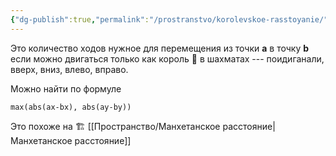 ```yaml
---
{"dg-publish":true,"permalink":"/prostranstvo/korolevskoe-rasstoyanie/"}
---
```


Это количество ходов нужное для перемещения из точки **a** в точку **b** если можно двигаться только как король 👑 в шахматах --- поидиганали, вверх, вниз, влево, вправо.

<style> .container {font-family: sans-serif; text-align: center;} .button-wrapper button {z-index: 1;height: 40px; width: 100px; margin: 10px;padding: 5px;} .excalidraw .App-menu_top .buttonList { display: flex;} .excalidraw-wrapper { height: 800px; margin: 50px; position: relative;} :root[dir="ltr"] .excalidraw .layer-ui__wrapper .zen-mode-transition.App-menu_bottom--transition-left {transform: none;} </style><script src="https://cdn.jsdelivr.net/npm/react@17/umd/react.production.min.js"></script><script src="https://cdn.jsdelivr.net/npm/react-dom@17/umd/react-dom.production.min.js"></script><script type="text/javascript" src="https://cdn.jsdelivr.net/npm/@excalidraw/excalidraw@0/dist/excalidraw.production.min.js"></script><div id="Drawing_2024-03-21_2334.24.excalidraw.md1"></div><script>(function(){const InitialData={"type":"excalidraw","version":2,"source":"https://github.com/zsviczian/obsidian-excalidraw-plugin/releases/tag/2.0.25","elements":[{"type":"rectangle","version":162,"versionNonce":1333689724,"isDeleted":false,"id":"2jmbaMJYmPA1YGlD5HGS4","fillStyle":"solid","strokeWidth":2,"strokeStyle":"solid","roughness":1,"opacity":100,"angle":0,"x":-182.51657294326876,"y":-262.71901556883387,"strokeColor":"#1e1e1e","backgroundColor":"transparent","width":353.629500691124,"height":485.6713585989479,"seed":673603877,"groupIds":[],"frameId":null,"roundness":{"type":3},"boundElements":[],"updated":1711479630535,"link":null,"locked":false},{"type":"line","version":99,"versionNonce":1271867460,"isDeleted":false,"id":"Fxfad8xp24JyMKEuomTWH","fillStyle":"solid","strokeWidth":2,"strokeStyle":"solid","roughness":1,"opacity":100,"angle":0,"x":-79.55842586664113,"y":-261.5717665649322,"strokeColor":"#1e1e1e","backgroundColor":"transparent","width":3.8635288307254996,"height":492.323439826133,"seed":2023296709,"groupIds":[],"frameId":null,"roundness":{"type":2},"boundElements":[],"updated":1711479630535,"link":null,"locked":false,"startBinding":null,"endBinding":null,"lastCommittedPoint":null,"startArrowhead":null,"endArrowhead":null,"points":[[0,0],[3.8635288307254996,492.323439826133]]},{"type":"line","version":111,"versionNonce":2051632636,"isDeleted":false,"id":"F137_aZWewvFuDNaVd12p","fillStyle":"solid","strokeWidth":2,"strokeStyle":"solid","roughness":1,"opacity":100,"angle":0,"x":3.2314000478927483,"y":-270.95462049201944,"strokeColor":"#1e1e1e","backgroundColor":"transparent","width":0,"height":493.42731242503913,"seed":1345738533,"groupIds":[],"frameId":null,"roundness":{"type":2},"boundElements":[],"updated":1711479630535,"link":null,"locked":false,"startBinding":null,"endBinding":null,"lastCommittedPoint":null,"startArrowhead":null,"endArrowhead":null,"points":[[0,0],[0,493.42731242503913]]},{"type":"line","version":101,"versionNonce":1003061188,"isDeleted":false,"id":"kwDdL5KjW-UlUvljJocvK","fillStyle":"solid","strokeWidth":2,"strokeStyle":"solid","roughness":1,"opacity":100,"angle":0,"x":73.87869053807412,"y":-265.43530802838075,"strokeColor":"#1e1e1e","backgroundColor":"transparent","width":2.207719932366331,"height":491.2195924926728,"seed":1204211563,"groupIds":[],"frameId":null,"roundness":{"type":2},"boundElements":[],"updated":1711479630535,"link":null,"locked":false,"startBinding":null,"endBinding":null,"lastCommittedPoint":null,"startArrowhead":null,"endArrowhead":null,"points":[[0,0],[-2.207719932366331,491.2195924926728]]},{"type":"line","version":145,"versionNonce":1600278140,"isDeleted":false,"id":"peFWt-1ffx00Mo1RlTlH5","fillStyle":"solid","strokeWidth":2,"strokeStyle":"solid","roughness":1,"opacity":100,"angle":0,"x":133.26032370497296,"y":-261.99932906394446,"strokeColor":"#1e1e1e","backgroundColor":"transparent","width":1.6557962656361838,"height":484.59635689923607,"seed":1402366277,"groupIds":[],"frameId":null,"roundness":{"type":2},"boundElements":[],"updated":1711479630535,"link":null,"locked":false,"startBinding":null,"endBinding":null,"lastCommittedPoint":null,"startArrowhead":null,"endArrowhead":null,"points":[[0,0],[1.6557962656361838,484.59635689923607]]},{"type":"line","version":136,"versionNonce":2039277380,"isDeleted":false,"id":"8qWfcafyjHPtOrjaDHi-n","fillStyle":"solid","strokeWidth":2,"strokeStyle":"solid","roughness":1,"opacity":100,"angle":0,"x":-132.54390636700015,"y":-264.8833590962047,"strokeColor":"#1e1e1e","backgroundColor":"transparent","width":0.5519362994530468,"height":520.4719763419487,"seed":356367691,"groupIds":[],"frameId":null,"roundness":{"type":2},"boundElements":[],"updated":1711479630535,"link":null,"locked":false,"startBinding":null,"endBinding":null,"lastCommittedPoint":null,"startArrowhead":null,"endArrowhead":null,"points":[[0,0],[-0.5519362994530468,520.4719763419487]]},{"type":"line","version":61,"versionNonce":1602952956,"isDeleted":false,"id":"_ksplGey6HWaBstNRbH8R","fillStyle":"solid","strokeWidth":2,"strokeStyle":"solid","roughness":1,"opacity":100,"angle":0,"x":-174.49074930735867,"y":-185.95708727784222,"strokeColor":"#1e1e1e","backgroundColor":"transparent","width":371.450312434689,"height":1.6557962656362406,"seed":1290937221,"groupIds":[],"frameId":null,"roundness":{"type":2},"boundElements":[],"updated":1711479630535,"link":null,"locked":false,"startBinding":null,"endBinding":null,"lastCommittedPoint":null,"startArrowhead":null,"endArrowhead":null,"points":[[0,0],[371.450312434689,1.6557962656362406]]},{"type":"line","version":73,"versionNonce":158817988,"isDeleted":false,"id":"h8Mo1yGoqPleffcUwL-_B","fillStyle":"solid","strokeWidth":2,"strokeStyle":"solid","roughness":1,"opacity":100,"angle":0,"x":-170.0752841771801,"y":-78.330330011488,"strokeColor":"#1e1e1e","backgroundColor":"transparent","width":355.4442734450569,"height":0.551898401284177,"seed":34150859,"groupIds":[],"frameId":null,"roundness":{"type":2},"boundElements":[],"updated":1711479630535,"link":null,"locked":false,"startBinding":null,"endBinding":null,"lastCommittedPoint":null,"startArrowhead":null,"endArrowhead":null,"points":[[0,0],[355.4442734450569,-0.551898401284177]]},{"type":"line","version":93,"versionNonce":1933959036,"isDeleted":false,"id":"o9mqGq-uzxV-0WUjXgUEt","fillStyle":"solid","strokeWidth":2,"strokeStyle":"solid","roughness":1,"opacity":100,"angle":0,"x":-176.14654557299488,"y":54.13337123940943,"strokeColor":"#1e1e1e","backgroundColor":"transparent","width":371.45031243468895,"height":6.0712361303687885,"seed":1805303397,"groupIds":[],"frameId":null,"roundness":{"type":2},"boundElements":[],"updated":1711479630535,"link":null,"locked":false,"startBinding":null,"endBinding":null,"lastCommittedPoint":null,"startArrowhead":null,"endArrowhead":null,"points":[[0,0],[371.45031243468895,-6.0712361303687885]]},{"type":"line","version":71,"versionNonce":874964548,"isDeleted":false,"id":"rVTu3UpAYTkeg1OT2YQ8s","fillStyle":"solid","strokeWidth":2,"strokeStyle":"solid","roughness":1,"opacity":100,"angle":0,"x":-174.49074930735867,"y":-21.481308047680557,"strokeColor":"#1e1e1e","backgroundColor":"transparent","width":366.48292363778035,"height":1.1038473334601804,"seed":975152107,"groupIds":[],"frameId":null,"roundness":{"type":2},"boundElements":[],"updated":1711479630535,"link":null,"locked":false,"startBinding":null,"endBinding":null,"lastCommittedPoint":null,"startArrowhead":null,"endArrowhead":null,"points":[[0,0],[366.48292363778035,-1.1038473334601804]]},{"type":"line","version":151,"versionNonce":852791292,"isDeleted":false,"id":"XKPF-vIZF7LxPLH3Qt4Hp","fillStyle":"solid","strokeWidth":2,"strokeStyle":"solid","roughness":1,"opacity":100,"angle":0,"x":-182.21779433608668,"y":135.2673882555842,"strokeColor":"#1e1e1e","backgroundColor":"transparent","width":406.49799584641465,"height":1.6557962656362406,"seed":794741477,"groupIds":[],"frameId":null,"roundness":{"type":2},"boundElements":[],"updated":1711479630535,"link":null,"locked":false,"startBinding":null,"endBinding":null,"lastCommittedPoint":null,"startArrowhead":null,"endArrowhead":null,"points":[[0,0],[406.49799584641465,1.6557962656362406]]},{"type":"freedraw","version":32,"versionNonce":2121891268,"isDeleted":false,"id":"NVXzS2O_yUjDSdnzIRHnv","fillStyle":"solid","strokeWidth":0.5,"strokeStyle":"solid","roughness":1,"opacity":100,"angle":0,"x":-165.40839411760095,"y":-204.86842652856046,"strokeColor":"#f08c00","backgroundColor":"transparent","width":18.953582755493073,"height":33.97468592067844,"seed":1821788933,"groupIds":[],"frameId":null,"roundness":null,"boundElements":[],"updated":1711479630535,"link":null,"locked":false,"points":[[0,0],[2.9233718056198086,-6.888581693850028],[8.84326707244034,-16.803957026391146],[12.521692114027815,-22.732531475854046],[15.547344827301174,-27.47338728515939],[16.785574884280607,-29.788060100143753],[17.96373318064724,-31.810579606921408],[18.581656349548723,-33.1167864077654],[18.804187740185796,-33.79611581254514],[18.953582755493073,-33.97468592067844],[18.915458528921363,-33.93656169410673]],"lastCommittedPoint":null,"simulatePressure":false,"pressures":[1,1,1,1,1,1,1,1,1,1,0]},{"type":"freedraw","version":38,"versionNonce":1580806268,"isDeleted":false,"id":"8mMqCEnO07p-f9-KBz7e8","fillStyle":"solid","strokeWidth":0.5,"strokeStyle":"solid","roughness":1,"opacity":100,"angle":0,"x":-167.52247543586378,"y":-239.13879040203983,"strokeColor":"#f08c00","backgroundColor":"transparent","width":25.925301749038056,"height":40.16753231345115,"seed":1679657861,"groupIds":[],"frameId":null,"roundness":null,"boundElements":[],"updated":1711479630535,"link":null,"locked":false,"points":[[0,0],[6.274949728807769,7.513554151939928],[9.169014012758453,11.63923214413029],[11.834068079592498,15.965519460001872],[14.079210658514,20.369705496139034],[16.008744743742795,24.340034268498073],[17.653816580500802,27.530876683331087],[18.613477472528928,29.69260437132874],[19.664998140939304,32.068296322495996],[20.655672849346217,33.85642187034196],[21.66215243083957,35.23677863650738],[23.029357994198307,36.71624311150816],[24.159892841206783,38.068311039413146],[25.514120377938298,39.67897175062424],[25.86967144808733,39.945000922814074],[25.925301749038056,40.16753231345115],[25.925301749038056,40.16753231345115]],"lastCommittedPoint":null,"simulatePressure":false,"pressures":[1,1,1,1,1,1,1,1,1,1,1,1,1,1,1,1,0]},{"type":"freedraw","version":33,"versionNonce":562898244,"isDeleted":false,"id":"dBNQ1A1iEbuaz7CWoFwRQ","fillStyle":"solid","strokeWidth":0.5,"strokeStyle":"solid","roughness":1,"opacity":100,"angle":0,"x":27.35837043164249,"y":111.06105837247446,"strokeColor":"#1971c2","backgroundColor":"transparent","width":34.16767310245419,"height":42.86717882362612,"seed":2051765323,"groupIds":[],"frameId":null,"roundness":null,"boundElements":[],"updated":1711479630535,"link":null,"locked":false,"points":[[0,0],[10.475269703737382,-16.104837279029027],[15.610504026286023,-23.266808503262894],[20.74796036962023,-29.40214840973138],[24.647635705732966,-33.977525838033785],[28.27489706501565,-37.974808487200534],[30.292480395360812,-40.01726690737911],[32.36650882514236,-42.02962127452494],[33.638035690891925,-42.86717882362612],[34.02352455403667,-42.86717882362612],[34.16767310245419,-42.86717882362612],[34.04158929444934,-42.86717882362612]],"lastCommittedPoint":null,"simulatePressure":false,"pressures":[1,1,1,1,1,1,1,1,1,1,1,0]},{"type":"freedraw","version":36,"versionNonce":1698021628,"isDeleted":false,"id":"Qmmd3PtojPw5JmkDiXQNF","fillStyle":"solid","strokeWidth":0.5,"strokeStyle":"solid","roughness":1,"opacity":100,"angle":0,"x":26.854046742588203,"y":72.73275812144158,"strokeColor":"#1971c2","backgroundColor":"transparent","width":49.42335215243653,"height":51.18845620671377,"seed":931531371,"groupIds":[],"frameId":null,"roundness":null,"boundElements":[],"updated":1711479630535,"link":null,"locked":false,"points":[[0,0],[1.6396724238016276,1.1007833256957724],[9.08483875428756,6.772165292134304],[15.870769032327345,13.792365818765347],[23.83211367704571,22.31913106691775],[31.093793033985435,30.960841161734237],[37.5579689307901,38.71510501220132],[40.71530463707585,42.13156874246408],[43.665859666203424,45.50093717503756],[45.54641645761003,47.61096811302815],[46.87946732744876,49.148883527815144],[47.40806587215024,49.67549668251601],[47.98048151244691,49.974390221331134],[49.42335215243653,51.18845620671377],[49.42335215243653,51.18845620671377]],"lastCommittedPoint":null,"simulatePressure":false,"pressures":[1,1,1,1,1,1,1,1,1,1,1,1,1,1,0]},{"type":"freedraw","version":49,"versionNonce":46128324,"isDeleted":false,"id":"YYORrp0yaCcojmJTfc5SE","fillStyle":"solid","strokeWidth":1,"strokeStyle":"solid","roughness":1,"opacity":100,"angle":0,"x":-132.6514524905045,"y":-189.05683347222072,"strokeColor":"#2f9e44","backgroundColor":"transparent","width":27.191814665019248,"height":44.61342392768245,"seed":965874149,"groupIds":[],"frameId":null,"roundness":null,"boundElements":[],"updated":1711479630535,"link":null,"locked":false,"points":[[0,0],[3.851276449728842,5.368678229572734],[6.0429629901362185,8.91990969581691],[8.567587381572254,13.572644941753673],[20.50415708279327,36.91341178492114],[20.95964058903538,37.72592271982424],[21.3572819927979,38.46105217392057],[22.0655250371868,39.37119757360884],[22.741384290229956,40.26951436882463],[23.466664425731764,41.14982970860006],[24.238650573490848,42.07928008025071],[24.827019292496487,42.58030443071176],[26.080357049360067,43.77264499812014],[26.5384119986986,44.243322191205095],[26.754956192838044,44.478655401315635],[26.856113281021457,44.61342392768245],[27.191814665019248,44.59632739280281],[27.191814665019248,44.59632739280281]],"lastCommittedPoint":null,"simulatePressure":false,"pressures":[1,1,1,1,1,1,1,1,1,1,1,1,1,1,1,1,1,0]},{"type":"freedraw","version":27,"versionNonce":1867268476,"isDeleted":false,"id":"vSmMLeKaAERuWeLmlseCj","fillStyle":"solid","strokeWidth":1,"strokeStyle":"solid","roughness":1,"opacity":100,"angle":0,"x":-103.68855721696714,"y":-148.00536522492143,"strokeColor":"#2f9e44","backgroundColor":"transparent","width":2.452268336305494,"height":24.113971973670715,"seed":141858309,"groupIds":[],"frameId":null,"roundness":null,"boundElements":[],"updated":1711479630535,"link":null,"locked":false,"points":[[0,0],[1.235831833718123,-4.9675371983611285],[2.064386659453959,-11.201870159399903],[2.1797919979023703,-15.496632588718114],[2.1797919979023703,-18.322750609899543],[2.1797919979023703,-20.219713777541216],[2.1797919979023703,-21.614855493489273],[2.1797919979023703,-22.429234889109296],[2.1797919979023703,-22.819723398247845],[2.1797919979023703,-22.95596468566987],[2.452268336305494,-24.113971973670715],[2.452268336305494,-24.113971973670715]],"lastCommittedPoint":null,"simulatePressure":false,"pressures":[1,1,1,1,1,1,1,1,1,1,1,0]},{"type":"freedraw","version":30,"versionNonce":732931140,"isDeleted":false,"id":"cMlV4kjA8YjxJ8CBpGY2U","fillStyle":"solid","strokeWidth":1,"strokeStyle":"solid","roughness":1,"opacity":100,"angle":0,"x":-123.57918024581423,"y":-158.35939124694968,"strokeColor":"#2f9e44","backgroundColor":"transparent","width":22.07041502674946,"height":17.983301132906973,"seed":1879064037,"groupIds":[],"frameId":null,"roundness":null,"boundElements":[],"updated":1711479630535,"link":null,"locked":false,"points":[[0,0],[4.32780932953105,0.5971641598373196],[6.130583530591451,1.7369610404742843],[8.113173031488827,3.533966533722463],[10.551920763970685,6.056083007862213],[13.30775409645642,9.36673506662325],[15.357647267309773,11.908359127829527],[17.656100025798906,14.522637725265156],[19.415736765305795,16.30435146548035],[20.7002564929589,17.422769826787345],[21.31921701366504,17.710831030944718],[21.59358923009509,17.710831030944718],[21.68307592025431,17.84705984548495],[22.07041502674946,17.983301132906973],[22.07041502674946,17.983301132906973]],"lastCommittedPoint":null,"simulatePressure":false,"pressures":[1,1,1,1,1,1,1,1,1,1,1,1,1,1,0]},{"type":"freedraw","version":82,"versionNonce":1473728708,"isDeleted":false,"id":"S6ax8d-2MYAZ7m4ZtsgOA","fillStyle":"solid","strokeWidth":1,"strokeStyle":"solid","roughness":1,"opacity":100,"angle":0,"x":-76.72421667716314,"y":-99.03145748673028,"strokeColor":"#2f9e44","backgroundColor":"transparent","width":27.083041299345705,"height":50.36762581637693,"seed":513047115,"groupIds":[],"frameId":null,"roundness":null,"boundElements":[],"updated":1711481524167,"link":null,"locked":false,"points":[[0,0],[1.5270299502019067,2.1197965747892096],[3.291875343004799,5.133534817838839],[5.343180773423223,8.627596697349407],[7.540419988885335,12.755852915563645],[9.605061250099356,17.081495795737386],[11.165059621581994,20.964154862573636],[12.454526721262162,24.110538540597805],[13.191497619546633,25.664194810088997],[13.815451604664235,27.283591142671835],[14.473335407445775,28.46128550158753],[15.069359925516398,29.720934363060906],[15.64998663663438,30.906702647172715],[16.22195304789284,31.830243158729402],[16.666484177706376,32.393686606539255],[17.00431835127435,33.138635222211505],[17.243847811555863,33.68521498708598],[17.56737702553443,34.25180476863203],[17.905211199102393,34.90862274515328],[18.308023396318806,35.63918812088853],[18.993187143657874,36.486750499259486],[19.651328693459057,37.59439315255607],[20.25453919843692,38.52347720450514],[20.824350844611274,39.42938825877794],[21.114032719972176,39.91127673847278],[21.408137534189912,40.56799483138334],[21.868437626664345,41.16466622701062],[22.362255141571325,42.055977626856595],[23.016875867084373,43.30818515933482],[23.643716618821816,44.541431453053484],[24.73734753298795,46.30730710068918],[25.195699057994,47.04741136124375],[26.004880361297698,48.1721840537709],[26.352715119227266,48.736459865003035],[26.688899711869617,49.29162962039542],[26.867884397240307,49.74746512497289],[26.91412421256172,50.36762581637693],[27.083041299345705,50.18578770314561],[27.026733885437583,48.33765790212017],[27.026733885437583,43.46695015850053],[26.91412421256172,40.91645545448669],[26.748800119231362,38.92377742154808],[26.576290038993747,37.43437960825694],[26.463675211177506,35.943566777147915],[26.463675211177506,35.29931748830312],[26.351065538301643,34.572048271720085],[26.351065538301643,34.3672202807654],[26.351065538301643,34.276442725931545],[26.351065538301643,34.366354622806234]],"lastCommittedPoint":null,"simulatePressure":false,"pressures":[1,1,1,1,1,1,1,1,1,1,1,1,1,1,1,1,1,1,1,1,1,1,1,1,1,1,1,1,1,1,1,1,1,1,1,1,1,1,1,1,1,1,1,1,1,1,1,1,0]},{"type":"freedraw","version":17,"versionNonce":1111129028,"isDeleted":false,"id":"lRqS-4ZXL1gld1StdNn8A","fillStyle":"solid","strokeWidth":1,"strokeStyle":"solid","roughness":1,"opacity":100,"angle":0,"x":-68.40235597242663,"y":-52.0578135689957,"strokeColor":"#2f9e44","backgroundColor":"transparent","width":17.724124815795847,"height":3.2054215944895645,"seed":1538703755,"groupIds":[],"frameId":null,"roundness":null,"boundElements":[],"updated":1711479630535,"link":null,"locked":false,"points":[[0,0],[0.49436876227477455,0],[2.7595005566132755,0],[5.100545006587751,0],[7.841997426426161,0.715572803052396],[10.209937139045522,1.6097108158599838],[11.675470012922162,2.1948467738900774],[12.774248520610229,2.4512149032476884],[13.466836059085153,2.639757944715825],[14.03780798438089,2.639757944715825],[14.32895179191442,2.8271271236295377],[14.80938956769728,2.8283182488686123],[16.326952173031984,3.2054215944895645],[17.724124815795847,3.2054215944895645],[17.724124815795847,3.2054215944895645]],"lastCommittedPoint":null,"simulatePressure":false,"pressures":[1,1,1,1,1,1,1,1,1,1,1,1,1,1,0]},{"type":"freedraw","version":37,"versionNonce":1905201788,"isDeleted":false,"id":"kk4pFSig-mqMs3k1GV98Z","fillStyle":"solid","strokeWidth":1,"strokeStyle":"solid","roughness":1,"opacity":100,"angle":0,"x":-6.405289726082984,"y":-42.48622294421324,"strokeColor":"#2f9e44","backgroundColor":"transparent","width":36.457988333497624,"height":49.72629578302656,"seed":1429253317,"groupIds":[],"frameId":null,"roundness":null,"boundElements":[],"updated":1711479630535,"link":null,"locked":false,"points":[[0,0],[0.3018710529709807,0.12558991458433866],[2.8618654045944822,3.1783353549212734],[5.884132637183271,6.983088164601071],[8.851353052905651,10.530598334666024],[10.552441962193953,12.704083048498433],[12.368253690808487,15.110405948344862],[14.07196908837669,17.352704655110927],[15.998038606241622,20.04266640178531],[18.404678873421872,23.89964255343068],[20.84953454507483,27.09058505209549],[22.757339025693184,29.69030503895266],[23.7335062260252,31.14465726174575],[24.38501758755801,32.2145353751647],[24.624082739535638,32.926707672262296],[25.10222398719209,33.74122546266699],[25.341289139169717,34.317914739325886],[25.514319998309944,34.66496139071131],[25.793833069798197,35.330995043691814],[26.037177208931823,35.62124388602416],[26.304422391412672,36.099374189979414],[27.28296437489776,37.08478881779695],[28.493326780188383,38.773292470744025],[29.787660204527995,40.378230021585296],[30.93578578128593,41.69385988839446],[31.72684027639012,42.72399047917747],[32.03522283155503,43.39098717786061],[32.67413799304545,44.149451330891566],[33.4036232253881,45.53010867003087],[34.61787064459277,46.81036849467057],[35.38217873404655,48.27341001618976],[36.10375167044596,49.00908938339251],[36.0993851336806,49.654942851422334],[36.457988333497624,49.72629578302656],[36.338461229359396,49.72629578302656]],"lastCommittedPoint":null,"simulatePressure":false,"pressures":[1,1,1,1,1,1,1,1,1,1,1,1,1,1,1,1,1,1,1,1,1,1,1,1,1,1,1,1,1,1,1,1,1,1,0]},{"type":"freedraw","version":14,"versionNonce":8282948,"isDeleted":false,"id":"ir67sfRtnA-XaIqzoQ2pN","fillStyle":"solid","strokeWidth":1,"strokeStyle":"solid","roughness":1,"opacity":100,"angle":0,"x":34.4754750530584,"y":5.566605831268703,"strokeColor":"#2f9e44","backgroundColor":"transparent","width":1.1953367035893052,"height":13.38786738477063,"seed":195710533,"groupIds":[],"frameId":null,"roundness":null,"boundElements":[],"updated":1711479630535,"link":null,"locked":false,"points":[[0,0],[-0.0703351673957684,-1.476677373172322],[-0.239065151977627,-4.454064487278174],[-0.239065151977627,-6.673074997962374],[-0.239065151977627,-8.40143561055703],[0,-10.513723147467601],[0.239065151977627,-12.04940895732858],[0.5976683517946526,-12.790188089274807],[0.7172063996340512,-12.736520178755313],[0.9562715516116782,-13.321088920253942],[0.9562715516116782,-13.38786738477063],[0.9562715516116782,-13.38786738477063]],"lastCommittedPoint":null,"simulatePressure":false,"pressures":[1,1,1,1,1,1,1,1,1,1,1,0]},{"type":"freedraw","version":15,"versionNonce":394224380,"isDeleted":false,"id":"FLvnyCSXQgZuZQmX_Rv-q","fillStyle":"solid","strokeWidth":1,"strokeStyle":"solid","roughness":1,"opacity":100,"angle":0,"x":21.804825011622967,"y":1.7414977374196496,"strokeColor":"#2f9e44","backgroundColor":"transparent","width":17.452029686896225,"height":4.781368701759618,"seed":362188325,"groupIds":[],"frameId":null,"roundness":null,"boundElements":[],"updated":1711479630535,"link":null,"locked":false,"points":[[0,0],[2.973742861617467,0.0262648827990688],[6.61996521620236,1.0113074247769305],[9.538617486148723,2.4623327624154854],[11.896372240219165,3.1988876257115635],[13.506748810540074,3.9440004633196395],[14.178133933390882,4.064162302125567],[14.988121031512748,4.230046924404178],[15.364781338254176,4.303238397804364],[15.688102045511073,4.451897634447221],[16.24710630108521,4.542314493483161],[17.452029686896225,4.781368701759618],[17.452029686896225,4.781368701759618]],"lastCommittedPoint":null,"simulatePressure":false,"pressures":[1,1,1,1,1,1,1,1,1,1,1,1,0]},{"type":"freedraw","version":33,"versionNonce":752442052,"isDeleted":false,"id":"MIoaJp23FG84oUT0qE-6d","fillStyle":"solid","strokeWidth":1,"strokeStyle":"solid","roughness":1,"opacity":100,"angle":0,"x":36.25093352400944,"y":30.38305211556647,"strokeColor":"#2f9e44","backgroundColor":"transparent","width":17.34732665706936,"height":29.423355397756637,"seed":2071039819,"groupIds":[],"frameId":null,"roundness":null,"boundElements":[],"updated":1711479630535,"link":null,"locked":false,"points":[[0,0],[0,0.28752470274392294],[0.04709305052571722,3.6386335367996594],[0.1916889848676675,7.596889107966689],[0.27717072480088234,11.161675968182692],[0.3833691951777638,14.292332817627255],[0.3833691951777638,16.04903434314437],[0.3833691951777638,18.265171703490324],[0.3833691951777638,20.061867662451874],[0.5642216014355483,21.841067153601188],[0.7729683262365086,23.206125076143678],[1.1691834737097082,24.59268066475437],[1.5695489869177237,25.94938520848177],[1.9168372013312194,26.762611204890078],[1.9837783011003154,27.60237146341683],[2.1085174116413157,28.0271126975789],[2.212030867399065,28.66430351984019],[2.300197621951412,29.103048947898117],[2.4918866068190795,29.423355397756637],[2.8745713865056786,29.327519679880396],[4.055240756086121,29.327519679880396],[6.223390061033328,29.105997199244598],[8.318447301348684,27.75601396662259],[10.14496798152075,26.39311458524449],[12.32627912283624,25.05192345931647],[14.00801960295719,24.048658094865345],[15.583298375973897,23.261018708357],[16.75957169220733,22.86458419694432],[17.199642078459647,22.42692681402616],[17.34732665706936,22.42692681402616],[17.25148216463552,22.42692681402616]],"lastCommittedPoint":null,"simulatePressure":false,"pressures":[1,1,1,1,1,1,1,1,1,1,1,1,1,1,1,1,1,1,1,1,1,1,1,1,1,1,1,1,1,1,0]},{"type":"freedraw","version":12,"versionNonce":739353468,"isDeleted":false,"id":"exXyCX-HPC-4mRZmLuZVo","fillStyle":"solid","strokeWidth":1,"strokeStyle":"solid","roughness":1,"opacity":100,"angle":0,"x":28.008561636869445,"y":50.318092322773566,"strokeColor":"#2f9e44","backgroundColor":"transparent","width":9.775839893293465,"height":9.009119052053109,"seed":432186187,"groupIds":[],"frameId":null,"roundness":null,"boundElements":[],"updated":1711479630535,"link":null,"locked":false,"points":[[0,0],[1.611289557320319,0],[3.17797803846733,0.8222637907145156],[4.480596209278701,2.5158411490093613],[5.538948246209884,4.38887575890692],[6.621351345464717,6.0628683046857645],[7.524718371880596,7.261736106684737],[8.382519120789468,7.999167474726875],[9.775839893293465,9.009119052053109],[9.775839893293465,9.009119052053109]],"lastCommittedPoint":null,"simulatePressure":false,"pressures":[1,1,1,1,1,1,1,1,1,0]},{"type":"freedraw","version":4,"versionNonce":300507716,"isDeleted":false,"id":"oCc5aKBNHkxbulAAwQtZP","fillStyle":"solid","strokeWidth":1,"strokeStyle":"solid","roughness":1,"opacity":100,"angle":0,"x":144.31962938395276,"y":248.55789878220548,"strokeColor":"#2f9e44","backgroundColor":"transparent","width":0.0001,"height":0.0001,"seed":1598274219,"groupIds":[],"frameId":null,"roundness":null,"boundElements":[],"updated":1711479630535,"link":null,"locked":false,"points":[[0,0],[0.0001,0.0001]],"lastCommittedPoint":null,"simulatePressure":false,"pressures":[1,0]},{"type":"freedraw","version":3,"versionNonce":390322372,"isDeleted":false,"id":"Lf32uYC5yjuNr75Qzj8oG","fillStyle":"solid","strokeWidth":4,"strokeStyle":"solid","roughness":1,"opacity":100,"angle":0,"x":-91.72649445706574,"y":-119.01588207974805,"strokeColor":"#2f9e44","backgroundColor":"transparent","width":0.0001,"height":0.0001,"seed":1642329212,"groupIds":[],"frameId":null,"roundness":null,"boundElements":[],"updated":1711479631586,"link":null,"locked":false,"points":[[0,0],[0.0001,0.0001]],"lastCommittedPoint":null,"simulatePressure":false,"pressures":[1,0]},{"type":"freedraw","version":3,"versionNonce":557047620,"isDeleted":false,"id":"7bdDbR_UX4jL08pTwQ6JA","fillStyle":"solid","strokeWidth":4,"strokeStyle":"solid","roughness":1,"opacity":100,"angle":0,"x":-24.47770203904244,"y":-41.577878689296995,"strokeColor":"#2f9e44","backgroundColor":"transparent","width":0.0001,"height":0.0001,"seed":1353709052,"groupIds":[],"frameId":null,"roundness":null,"boundElements":[],"updated":1711479633079,"link":null,"locked":false,"points":[[0,0],[0.0001,0.0001]],"lastCommittedPoint":null,"simulatePressure":false,"pressures":[1,0]},{"type":"freedraw","version":3,"versionNonce":786658756,"isDeleted":false,"id":"UJEMZTWnvcFk8uCSSxcBJ","fillStyle":"solid","strokeWidth":4,"strokeStyle":"solid","roughness":1,"opacity":100,"angle":0,"x":39.03504117325667,"y":23.293420803491813,"strokeColor":"#2f9e44","backgroundColor":"transparent","width":0.0001,"height":0.0001,"seed":1238984572,"groupIds":[],"frameId":null,"roundness":null,"boundElements":[],"updated":1711479634063,"link":null,"locked":false,"points":[[0,0],[0.0001,0.0001]],"lastCommittedPoint":null,"simulatePressure":false,"pressures":[1,0]}],"appState":{"theme":"light","viewBackgroundColor":"#ffffff","currentItemStrokeColor":"#2f9e44","currentItemBackgroundColor":"transparent","currentItemFillStyle":"solid","currentItemStrokeWidth":4,"currentItemStrokeStyle":"solid","currentItemRoughness":1,"currentItemOpacity":100,"currentItemFontFamily":1,"currentItemFontSize":20,"currentItemTextAlign":"left","currentItemStartArrowhead":null,"currentItemEndArrowhead":"arrow","scrollX":131.0617650259476,"scrollY":219.36933768510886,"zoom":{"value":1.9029191724056997},"currentItemRoundness":"round","gridSize":null,"gridColor":{"Bold":"#C9C9C9FF","Regular":"#EDEDEDFF"},"currentStrokeOptions":null,"previousGridSize":null,"frameRendering":{"enabled":true,"clip":true,"name":true,"outline":true}},"files":{}};InitialData.scrollToContent=true;App=()=>{const e=React.useRef(null),t=React.useRef(null),[n,i]=React.useState({width:void 0,height:void 0});return React.useEffect(()=>{i({width:t.current.getBoundingClientRect().width,height:t.current.getBoundingClientRect().height});const e=()=>{i({width:t.current.getBoundingClientRect().width,height:t.current.getBoundingClientRect().height})};return window.addEventListener("resize",e),()=>window.removeEventListener("resize",e)},[t]),React.createElement(React.Fragment,null,React.createElement("div",{className:"excalidraw-wrapper",ref:t},React.createElement(ExcalidrawLib.Excalidraw,{ref:e,width:n.width,height:n.height,initialData:InitialData,viewModeEnabled:!0,zenModeEnabled:!0,gridModeEnabled:!1})))},excalidrawWrapper=document.getElementById("Drawing_2024-03-21_2334.24.excalidraw.md1");ReactDOM.render(React.createElement(App),excalidrawWrapper);})();</script>

Можно найти по формуле

`max(abs(ax-bx), abs(ay-by))`

Это похоже на 🏗️ [[Пространство/Манхетанское расстояние\|Манхетанское расстояние]]